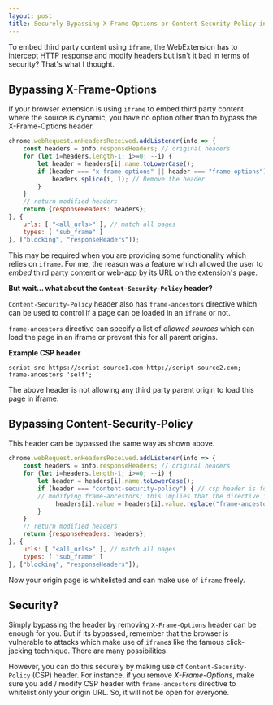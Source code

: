 ```yaml
---
layout: post
title: Securely Bypassing X-Frame-Options or Content-Security-Policy in WebExtension
---
```


To embed third party content using `iframe`, the WebExtension has to intercept HTTP response and modify headers but isn't it bad in terms of security? That's what I thought. 

## Bypassing X-Frame-Options

If your browser extension is using `iframe` to embed third party content where the source is dynamic, you have no option other than to bypass the X-Frame-Options header.

```javascript
chrome.webRequest.onHeadersReceived.addListener(info => {
    const headers = info.responseHeaders; // original headers
    for (let i=headers.length-1; i>=0; --i) {
        let header = headers[i].name.toLowerCase();
        if (header === "x-frame-options" || header === "frame-options") {
            headers.splice(i, 1); // Remove the header
        }
    }
    // return modified headers
    return {responseHeaders: headers};
}, {
    urls: [ "<all_urls>" ], // match all pages
    types: [ "sub_frame" ]
}, ["blocking", "responseHeaders"]);
```

This may be required when you are providing some functionality which relies on `iframe`. For me, the reason was a feature which allowed the user to _embed_ third party content or web-app by its URL on the extension's page. 

**But wait... what about the `Content-Security-Policy` header?**

`Content-Security-Policy` header also has `frame-ancestors` directive which can be used to control if a page can be loaded in an `iframe` or not. 

`frame-ancestors` directive can specify a list of _allowed sources_ which can load the page in an iframe or prevent this for all parent origins. 

**Example CSP header**

```
script-src https://script-source1.com http://script-source2.com; frame-ancestors 'self';
```



The above header is not allowing any third party parent origin to load this page in iframe. 

## Bypassing Content-Security-Policy

This header can be bypassed the same way as shown above. 

```javascript
chrome.webRequest.onHeadersReceived.addListener(info => {
    const headers = info.responseHeaders; // original headers
    for (let i=headers.length-1; i>=0; --i) {
        let header = headers[i].name.toLowerCase();
        if (header === "content-security-policy") { // csp header is found
      	// modifying frame-ancestors; this implies that the directive is already present
             headers[i].value = headers[i].value.replace("frame-ancestors", "frame-ancestors https://yourpage.com/");
        }
    }
    // return modified headers
    return {responseHeaders: headers};
}, {
    urls: [ "<all_urls>" ], // match all pages
    types: [ "sub_frame" ]
}, ["blocking", "responseHeaders"]);
```

Now your origin page is whitelisted and can make use of `iframe` freely. 

## Security?

Simply bypassing the header by removing `X-Frame-Options` header can be enough for you. But if its bypassed, remember that the browser is vulnerable to attacks which make use of `iframe`s like the famous click-jacking technique. There are many possibilities. 

However, you can do this securely by making use of `Content-Security-Policy` (CSP) header. For instance, if you remove _X-Frame-Options_, make sure you add / modify CSP header with `frame-ancestors` directive to whitelist only your origin URL. So, it will not be open for everyone.